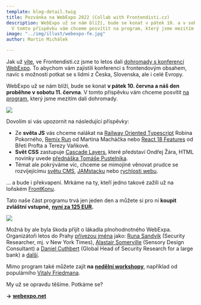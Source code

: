 ```yaml
---
template: blog-detail.twig
title: Pozvánka na WebExpo 2022 (Collab with Frontendisti.cz)
description: WebExpo už se nám blíží, bude se konat v pátek 10. a v sobotu 11. Června.
  V tomto příspěvku vám chceme posvítit na program, který jsme mezitím dali dohromady.
image: "../img/illust/webexpo-fe.jpg"
author: Martin Michálek

---
```

Jak už [víte](https://frontendisti.cz/blog/konference-bude.webexpo-a-frontendisti.cz-to-dali-dohromady.html), ve Frontendisti.cz jsme to letos dali [dohromady s konferencí WebExpo](https://frontendisti.cz/blog/konference-bude.webexpo-a-frontendisti.cz-to-dali-dohromady.html). To abychom vám zajistili konferenci s frontendovým obsahem, navíc s možností potkat se s lidmi z Česka, Slovenska, ale i celé Evropy.

WebExpo už se nám blíží, bude se konat **v pátek 10. června a náš den proběhne v sobotu 11. června**. V tomto příspěvku vám chceme posvítit [na program](https://www.webexpo.net/prague2022/program?id=6&track=26), který jsme mezitím dali dohromady.

![](../img/illust/webexpo-fe.jpg)

Dovolím si vás upozornit na následující příspěvky:

* Ze **světa JS** vás chceme nalákat na [Railway Oriented Typescript](https://www.webexpo.net/prague2022/talk/railway-oriented-typescript) Robina Pokorného, [Remix Run](https://www.webexpo.net/prague2022/talk/remix-run-new-kid-on-the-block-and-is-it-a-competition-for-next-js-and-gatsby) od Martina Macháčka nebo [React 18 Features](https://www.webexpo.net/prague2022/talk/vankova-proft-tba) od Břeti Profta a Terezy Vaňkové.
* **Svět CSS** zastupuje [Cascade Layers](https://www.webexpo.net/prague2022/talk/css-cascade-layers), které představí Ondřej Žára, HTML novinky uvede [přednáška Tomáše Pustelníka](https://www.webexpo.net/prague2022/talk/html-can-do-that).
* Témat ale pokrýváme víc, chceme se mimojiné věnovat prudce se rozvíjejícímu [světu CMS](https://www.webexpo.net/prague2022/talk/jan-sladek), [JAMstacku](https://www.webexpo.net/prague2022/talk/how-not-to-fail-when-choosing-a-modern-jamstack-framework) nebo [rychlosti webu](https://www.webexpo.net/prague2022/talk/optimising-core-web-vitals-with-web-fonts).

… a bude i překvapení. Mrkáme na ty, kteří jedno takové zažili už na loňském [FrontKonu](https://frontendisti.cz/konference).

Tato naše část programu trvá jen jeden den a můžete si pro ní **koupit zvláštní vstupné,** [**nyní za 125 EUR**](https://www.webexpo.net/prague2022#tickets)**.**

![](../img/illust/webexpo-of.jpeg)

Možná by ale byla škoda přijít o lákadla plnohodnotného WebExpa. Organizátoři letos do Prahy [přivezou jména](https://www.webexpo.net/prague2022/speakers) jako: [Runa Sandvik](https://www.webexpo.net/prague2022/talk/designing-technology-that-enables-free-speech) (Security Researcher, mj. v New York Times), [Alastair Somerville](https://www.webexpo.net/prague2022/talk/successful-journeys-using-human-centred-design-for-better-wayfinding) (Sensory Design Consultant) a [Daniel Cuthbert](https://www.webexpo.net/prague2022/talk/git-push-git-impact) (Global Head of Security Research for a large bank) a [další](https://www.webexpo.net/prague2022/speakers).

Mimo program také můžete zajít **na** [**nedělní workshopy**](https://www.webexpo.net/prague2022/workshops), například od populárního [Vitaly Friedmana](https://www.webexpo.net/prague2022/talk/new-adventures-in-front-end-2022).

My už se opravdu těšíme. Potkáme se?

**→** [**webexpo.net**](https://www.webexpo.net/prague2022/)